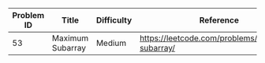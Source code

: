 | Problem ID | Title | Difficulty | Reference
| --- | --- | --- | ---
| 53 | Maximum Subarray | Medium | https://leetcode.com/problems/maximum-subarray/
